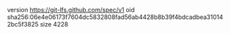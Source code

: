 version https://git-lfs.github.com/spec/v1
oid sha256:06e4e06173f7604dc5832808fad56ab4428b8b39f4bdcadbea310142bc5f3825
size 4228
